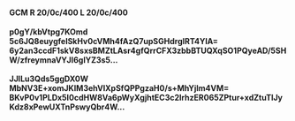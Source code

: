 #### GCM R 20/0c/400 L 20/0c/400
**p0gY/kbVtpg7KOmd**<br/>**5c6JQ8euygfelSkHv0cVMh4fAzQ7upSGHdrgIRT4YlA=**<br/>**6y2an3ccdF1skV8sxsBMZtLAsr4gfQrrCFX3zbbBTUQXqSO1PQyeAD/5SHW/zfreymnaVYJI6glYZ3s5...**<br/><br/>
**JJlLu3Qds5ggDX0W**<br/>**MbNV3E+xomJKIM3ehVlXpSfQPPgzaH0/s+MhYjlm4VM=**<br/>**BKvP0v1PLDx5I0cdHW8Va6pWyXgjhtEC3c2lrhzER065ZPtur+xdZtuTIJyKdz8xPewUXTnPswyQbr4W...**